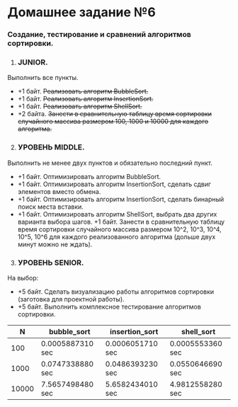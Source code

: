 # Домашнее задание №6

### Создание, тестирование и сравнений алгоритмов сортировки.

1. ### JUNIOR. 
Выполнить все пункты.
- +1 байт. <s>Реализовать алгоритм BubbleSort.</s>
- +1 байт. <s>Реализовать алгоритм InsertionSort.</s>
- +1 байт. <s>Реализовать алгоритм ShellSort.</s>
- +2 байта. <s>Занести в сравнительную таблицу время сортировки случайного массива 
  размером 100, 1000 и 10000 для каждого алгоритма.</s>
2. ### УРОВЕНЬ MIDDLE.
Выполнить не менее двух пунктов и обязательно последний пункт.
- +1 байт. Оптимизировать алгоритм BubbleSort.
- +1 байт. Оптимизировать алгоритм InsertionSort, сделать сдвиг элементов вместо обмена.
- +1 байт. Оптимизировать алгоритм InsertionSort, сделать бинарный поиск места вставки.
- +1 байт. Оптимизировать алгоритм ShellSort, выбрать два других варианта выбора шагов.
+1 байт. Занести в сравнительную таблицу время сортировки случайного массива размером 10^2, 10^3, 10^4, 10^5, 10^6 для каждого реализованного алгоритма (дольше двух минут можно не ждать).
3. ### УРОВЕНЬ SENIOR.
На выбор:
- +5 байт. Сделать визуализацию работы алгоритмов сортировки (заготовка для проектной 
работы).
- +5 байт. Выполнить комплексное тестирование алгоритмов сортировки.


| N      |bubble_sort|insertion_sort| shell_sort |
|--------|---|---|------------|
| 100    |0.0005887310 sec|0.0006051710 sec|0.0005553360 sec|
| 1000   |0.0747338880 sec|0.0486393230 sec|0.0550646690 sec|
| 10000  |7.5657498480 sec|5.6582434010 sec|4.9812558280 sec|
